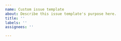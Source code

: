 ```yaml
---
name: Custom issue template
about: Describe this issue template's purpose here.
title: ''
labels: ''
assignees: ''

---
```


 
